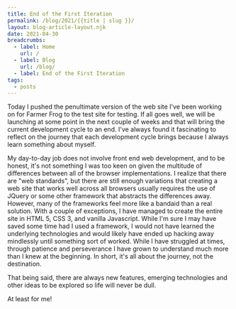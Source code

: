 ```yaml
---
title: End of the First Iteration
permalink: /blog/2021/{{title | slug }}/
layout: blog-article-layout.njk
date: 2021-04-30
breadcrumbs:
  - label: Home
    url: /
  - label: Blog
    url: /blog/
  - label: End of the First Iteration
tags:
  - posts
---
```


<!-- Excerpt Start -->
Today I pushed the penultimate version of the web site I've been working on for Farmer Frog to the test site for testing. If all goes well, we will be launching at some point in the next couple of weeks and that will bring the current development cycle to an end. I've always found it fascinating to reflect on the journey that each development cycle brings because I always learn something about myself.
<!-- Excerpt End -->

My day-to-day job does not involve front end web development, and to be honest, it's not something I was too keen on given the multitude of differences between all of the browser implementations. I realize that there are "web standards", but there are still enough variations that creating a web site that works well across all browsers usually requires the use of JQuery or some other framework that abstracts the differences away. However, many of the frameworks feel more like a bandaid than a real solution. With a couple of exceptions, I have managed to create the entire site in HTML 5, CSS 3, and vanilla Javascript. While I'm sure I may have saved some time had I used a framework, I would not have learned the underlying technologies and would likely have ended up hacking away mindlessly until something sort of worked. While I have struggled at times, through patience and perseverance I have grown to understand much more than I knew at the beginning. In short, it's all about the journey, not the destination.

That being said, there are always new features, emerging technologies and other ideas to be explored so life will never be dull.

At least for me!
